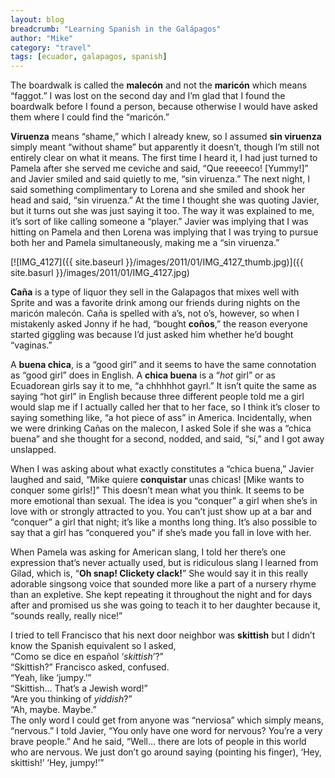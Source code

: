 ```yaml
---
layout: blog
breadcrumb: "Learning Spanish in the Galápagos"
author: "Mike"
category: "travel"
tags: [ecuador, galapagos, spanish]
---
```


The boardwalk is called the **malecón** and not the **maricón** which means “faggot.” I was lost on the second day and I’m glad that I found the boardwalk before I found a person, because otherwise I would have asked them where I could find the “maricón.”

**Viruenza** means “shame,” which I already knew, so I assumed **sin viruenza** simply meant “without shame” but apparently it doesn’t, though I’m still not entirely clear on what it means. The first time I heard it, I had just turned to Pamela after she served me ceviche and said, “Que reeeeco! [Yummy!]” and Javier smiled and said quietly to me, “sin viruenza.” The next night, I said something complimentary to Lorena and she smiled and shook her head and said, “sin viruenza.” At the time I thought she was quoting Javier, but it turns out she was just saying it too. The way it was explained to me, it’s sort of like calling someone a “player.” Javier was implying that I was hitting on Pamela and then Lorena was implying that I was trying to pursue both her and Pamela simultaneously, making me a “sin viruenza.”

[![IMG_4127]({{ site.baseurl }}/images/2011/01/IMG_4127_thumb.jpg)]({{ site.basurl }}/images/2011/01/IMG_4127.jpg)

**Caña** is a type of liquor they sell in the Galapagos that mixes well with Sprite and was a favorite drink among our friends during nights on the maricón malecón. Caña is spelled with a’s, not o’s, however, so when I mistakenly asked Jonny if he had, “bought **coños**,” the reason everyone started giggling was because I’d just asked him whether he’d bought “vaginas.”

A **buena chica**, is a “good girl” and it seems to have the same connotation as “good girl” does in English. A **chica buena** is a “*hot* girl” or as Ecuadorean girls say it to me, “a chhhhhot gayrl.” It isn’t quite the same as saying “hot girl” in English because three different people told me a girl would slap me if I actually called her that to her face, so I think it’s closer to saying something like, “a hot piece of ass” in America. Incidentally, when we were drinking Cañas on the malecon, I asked Sole if she was a “chica buena” and she thought for a second, nodded, and said, “sí,” and I got away unslapped.

When I was asking about what exactly constitutes a “chica buena,” Javier laughed and said, “Mike quiere **conquistar** unas chicas! [Mike wants to conquer some girls!]” This doesn’t mean what you think. It seems to be more emotional than sexual. The idea is you “conquer” a girl when she’s in love with or strongly attracted to you. You can’t just show up at a bar and “conquer” a girl that night; it’s like a months long thing. It’s also possible to say that a girl has “conquered you” if she’s made you fall in love with her.

When Pamela was asking for American slang, I told her there’s one expression that’s never actually used, but is ridiculous slang I learned from Gilad, which is, “**Oh snap! Clickety clack!**” She would say it in this really adorable singsong voice that sounded more like a part of a nursery rhyme than an expletive. She kept repeating it throughout the night and for days after and promised us she was going to teach it to her daughter because it, “sounds really, really nice!”

I tried to tell Francisco that his next door neighbor was **skittish** but I didn’t know the Spanish equivalent so I asked,<br/>
“Como se dice en español ‘*skittish*’?”<br/>
“Skittish?” Francisco asked, confused.<br/>
“Yeah, like ‘jumpy.’”<br/>
“Skittish… That’s a Jewish word!”<br/>
“Are you thinking of *yiddish*?”<br/>
“Ah, maybe. Maybe.”<br/>
The only word I could get from anyone was “nerviosa” which simply means, “nervous.” I told Javier, “You only have one word for nervous? You’re a very brave people.” And he said, “Well… there are lots of people in this world who are nervous. We just don’t go around saying (pointing his finger), ‘Hey, skittish!’ ‘Hey, jumpy!’”